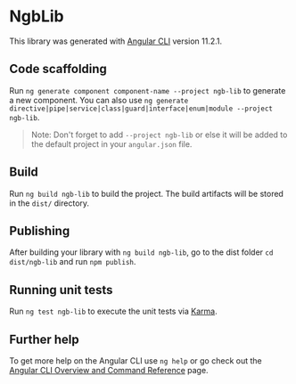 # NgbLib

This library was generated with [Angular CLI](https://github.com/angular/angular-cli) version 11.2.1.

## Code scaffolding

Run `ng generate component component-name --project ngb-lib` to generate a new component. You can also use `ng generate directive|pipe|service|class|guard|interface|enum|module --project ngb-lib`.
> Note: Don't forget to add `--project ngb-lib` or else it will be added to the default project in your `angular.json` file. 

## Build

Run `ng build ngb-lib` to build the project. The build artifacts will be stored in the `dist/` directory.

## Publishing

After building your library with `ng build ngb-lib`, go to the dist folder `cd dist/ngb-lib` and run `npm publish`.

## Running unit tests

Run `ng test ngb-lib` to execute the unit tests via [Karma](https://karma-runner.github.io).

## Further help

To get more help on the Angular CLI use `ng help` or go check out the [Angular CLI Overview and Command Reference](https://angular.io/cli) page.
